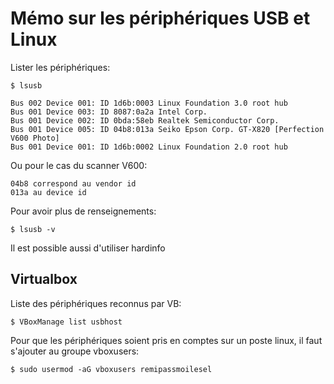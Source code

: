# Mémo sur les périphériques USB et Linux

Lister les périphériques:

	$ lsusb

	Bus 002 Device 001: ID 1d6b:0003 Linux Foundation 3.0 root hub
	Bus 001 Device 003: ID 8087:0a2a Intel Corp. 
	Bus 001 Device 002: ID 0bda:58eb Realtek Semiconductor Corp. 
	Bus 001 Device 005: ID 04b8:013a Seiko Epson Corp. GT-X820 [Perfection V600 Photo]
	Bus 001 Device 001: ID 1d6b:0002 Linux Foundation 2.0 root hub

Ou pour le cas du scanner V600:

	04b8 correspond au vendor id
	013a au device id

Pour avoir plus de renseignements:

	$ lsusb -v

Il est possible aussi d'utiliser hardinfo

## Virtualbox

Liste des périphériques reconnus par VB:

	$ VBoxManage list usbhost

Pour que les périphériques soient pris en comptes sur un poste linux, il faut s'ajouter au groupe vboxusers:

	$ sudo usermod -aG vboxusers remipassmoilesel

